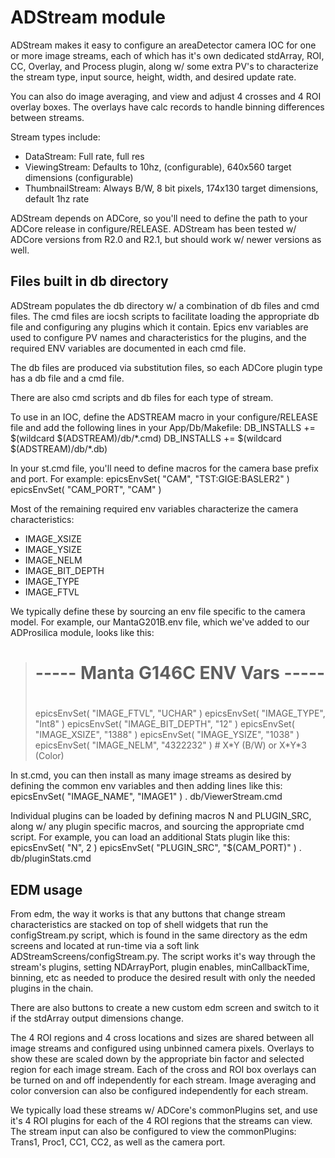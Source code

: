 # ADStream module
ADStream makes it easy to configure an areaDetector camera IOC for one or more image
streams, each of which has it's own dedicated stdArray, ROI, CC, Overlay, and Process
plugin, along w/ some extra PV's to characterize the stream type, input source, height,
width, and desired update rate.

You can also do image averaging, and view and adjust 4 crosses and 4 ROI overlay boxes.
The overlays have calc records to handle binning differences between streams.

Stream types include:
* DataStream: Full rate, full res
* ViewingStream: Defaults to 10hz, (configurable), 640x560 target dimensions (configurable)
* ThumbnailStream: Always B/W,  8 bit pixels, 174x130 target dimensions, default 1hz rate

ADStream depends on ADCore, so you'll need to define the path to your ADCore release in
configure/RELEASE.   ADStream has been tested w/ ADCore versions from R2.0 and R2.1, but should
work w/ newer versions as well.

## Files built in db directory
ADStream populates the db directory w/ a combination of db files and cmd files.
The cmd files are iocsh scripts to facilitate loading the appropriate db file and configuring any
plugins which it contain.  Epics env variables are used to configure PV names and characteristics
for the plugins, and the required ENV variables are documented in each cmd file.

The db files are produced via substitution files, so each ADCore plugin type has a db file and a cmd file.

There are also cmd scripts and db files for each type of stream.

To use in an IOC, define the ADSTREAM macro in your configure/RELEASE file and add the following lines
in your App/Db/Makefile:
DB\_INSTALLS += $(wildcard $(ADSTREAM)/db/\*.cmd)
DB\_INSTALLS += $(wildcard $(ADSTREAM)/db/\*.db)

In your st.cmd file, you'll need to define macros for the camera base prefix and port.
For example:
epicsEnvSet( "CAM",      "TST:GIGE:BASLER2" )
epicsEnvSet( "CAM\_PORT", "CAM" )

Most of the remaining required env variables characterize the camera characteristics:
* IMAGE\_XSIZE
* IMAGE\_YSIZE
* IMAGE\_NELM
* IMAGE\_BIT\_DEPTH
* IMAGE\_TYPE
* IMAGE\_FTVL

We typically define these by sourcing an env file specific to the camera model.
For example, our MantaG201B.env file, which we've added to our ADProsilica module,
looks like this:
> #
> # ----- Manta G146C ENV Vars -----
> #
> epicsEnvSet( "IMAGE\_FTVL",			"UCHAR"		)
> epicsEnvSet( "IMAGE\_TYPE",			"Int8"		)
> epicsEnvSet( "IMAGE\_BIT\_DEPTH",		"12"		)
> epicsEnvSet( "IMAGE\_XSIZE",			"1388"		)
> epicsEnvSet( "IMAGE\_YSIZE",			"1038"		)
> epicsEnvSet( "IMAGE\_NELM",			"4322232"	)	# X\*Y (B/W) or X\*Y\*3 (Color)

In st.cmd, you can then install as many image streams as desired by defining the common env variables
and then adding lines like this:
epicsEnvSet( "IMAGE\_NAME", "IMAGE1" )
. db/ViewerStream.cmd

Individual plugins can be loaded by defining macros N and PLUGIN\_SRC, along w/ any plugin specific macros,
and sourcing the appropriate cmd script.
For example, you can load an additional Stats plugin like this:
epicsEnvSet( "N", 2 )
epicsEnvSet( "PLUGIN\_SRC", "$(CAM_PORT)" )
. db/pluginStats.cmd

## EDM usage
From edm, the way it works is that any buttons that change stream characteristics are stacked
on top of shell widgets that run the configStream.py script, which is found in the same
directory as the edm screens and located at run-time via a soft link ADStreamScreens/configStream.py.
The script works it's way through the stream's plugins, setting NDArrayPort, plugin enables,
minCallbackTime, binning, etc as needed to  produce the desired result with only the needed
plugins in the chain.

There are also buttons to create a new custom edm screen and switch to it if the stdArray
output dimensions change.

The 4 ROI regions and 4 cross locations and sizes are shared between all image streams and
configured using unbinned camera pixels.    Overlays to show these are scaled down by the
appropriate bin factor and selected region for each image stream. Each of the cross and ROI box
overlays can be turned on and off independently for each stream. Image averaging and color
conversion can also be configured independently for each stream.

We typically load these streams w/ ADCore's commonPlugins set, and use it's 4 ROI plugins
for each of the 4 ROI regions that the streams can view.   The stream input can also be configured
to view the commonPlugins: Trans1, Proc1, CC1, CC2, as well as the camera port. 
